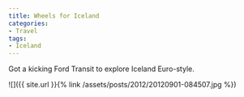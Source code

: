 ```yaml
---
title: Wheels for Iceland
categories:
- Travel
tags:
- Iceland
---
```


Got a kicking Ford Transit to explore Iceland Euro-style.

![]({{ site.url }}{% link /assets/posts/2012/20120901-084507.jpg %})
